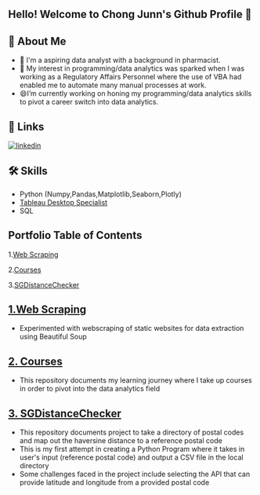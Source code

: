 ## Hello! Welcome to Chong Junn's Github Profile 👋

## 🚀 About Me
- 🔭 I'm a aspiring data analyst with a background in pharmacist.
- 🌱 My interest in programming/data analytics was sparked when I was working as a Regulatory Affairs Personnel where the use of VBA had enabled me to automate many manual processes at work. 
- 😄I’m currently working on honing my programming/data analytics skills to pivot a career switch into data analytics.

  
## 🔗 Links
[![linkedin](https://img.shields.io/badge/linkedin-0A66C2?style=for-the-badge&logo=linkedin&logoColor=white)](https://www.linkedin.com/in/chong-junn/)


  
## 🛠 Skills
- Python (Numpy,Pandas,Matplotlib,Seaborn,Plotly)
- [Tableau Desktop Specialist](https://www.credly.com/badges/c11bc2e5-4f23-42c3-93d5-ba06c4b782cc/public_url)
- SQL


## Portfolio Table of Contents
1.[Web Scraping](#webscraping)

2.[Courses](#courses)

3.[SGDistanceChecker](#SGDistanceChecker)



<a id='webscraping'></a>
## <a href=https://github.com/chongjunn-tech/webscraping>1.Web Scraping</a>
- Experimented with webscraping of static websites for data extraction using Beautiful Soup
  
<a id='courses'></a>
## <a href=https://github.com/chongjunn-tech/data-analyst-journey>2. Courses</a>
- This repository documents my learning journey where I take up courses in order to pivot into the data analytics field

<a id='SGDistanceChecker'></a>
## <a href=https://github.com/chongjunn-tech/SGDistanceChecker>3. SGDistanceChecker</a>
- This repository documents project to take a directory of postal codes and map out the haversine distance to a reference postal code
- This is my first attempt in creating a Python Program where it takes in user's input (reference postal code) and output a CSV file in the local directory
- Some challenges faced in the project include selecting the API that can provide latitude and longitude from a provided postal code








<!--
**chongjunn-tech/chongjunn-tech** is a ✨ _special_ ✨ repository because its `README.md` (this file) appears on your GitHub profile.

Here are some ideas to get you started:

- 🔭 I’m currently working on ...
- 🌱 I’m currently learning ...
- 👯 I’m looking to collaborate on ...
- 🤔 I’m looking for help with ...
- 💬 Ask me about ...
- 📫 How to reach me: ...
- 😄 Pronouns: ...
- ⚡ Fun fact: ...
-->
